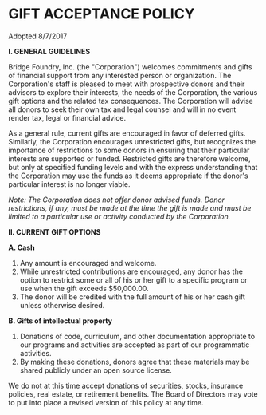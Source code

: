 # GIFT ACCEPTANCE POLICY

Adopted 8/7/2017

**I.      	GENERAL GUIDELINES**

Bridge Foundry, Inc. (the "Corporation") welcomes commitments and gifts of financial support from any interested person or organization.  The Corporation's staff is pleased to meet with prospective donors and their advisors to explore their interests, the needs of the Corporation, the various gift options and the related tax consequences.  The Corporation will advise all donors to seek their own tax and legal counsel and will in no event render tax, legal or financial advice.

As a general rule, current gifts are encouraged in favor of deferred gifts.  Similarly, the Corporation encourages unrestricted gifts, but recognizes the importance of restrictions to some donors in ensuring that their particular interests are supported or funded.  Restricted gifts are therefore welcome, but only at specified funding levels and with the express understanding that the Corporation may use the funds as it deems appropriate if the donor's particular interest is no longer viable.

_Note:  The Corporation does not offer donor advised funds.  Donor restrictions, if any, must be made at the time the gift is made and must be limited to a particular use or activity conducted by the Corporation._

**II.    	CURRENT GIFT OPTIONS**

**A.    	Cash**



1.  Any amount is encouraged and welcome.
1.  While unrestricted contributions are encouraged, any donor has the option to restrict some or all of his or her gift to a specific program or use when the gift exceeds $50,000.00.
1.  The donor will be credited with the full amount of his or her cash gift unless otherwise desired.

**B.    	Gifts of intellectual property**



1.  Donations of code, curriculum, and other documentation appropriate to our programs and activities are accepted as part of our programmatic activities.
1.  By making these donations, donors agree that these materials may be shared publicly under an open source license.

We do not at this time accept donations of securities, stocks, insurance policies, real estate, or retirement benefits. The Board of Directors may vote to put into place a revised version of this policy at any time.

